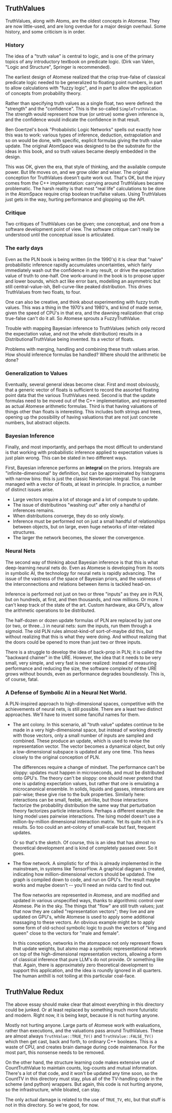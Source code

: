 TruthValues
-----------
TruthValues, along with Atoms, are the oldest concepts in Atomese. They
are now little-used, and are long overdue for a major design overhaul.
Some history, and some criticism is in order.

### History
The idea of a "truth value" is central to logic, and is one of the
primary topics of any introductory textbook on predicate logic.
(Dirk van Valen, "Logic and Structure", Springer is recommended).

The earliest design of Atomese realized that the crisp true-false
of classical predicate logic needed to be generalized to floating
point numbers, in part to allow calculations with "fuzzy logic",
and in part to allow the application of concepts from probability
theory.

Rather than specifying truth values as a single float, two were
defined: the "strength" and the "confidence". This is the so-called
`SimpleTruthValue`. The strength would represent how true (or untrue)
some given inference is, and the confidence would indicate the confidence
in that result.

Ben Goertzel's book "Probabiistic Logic Networks" spells out exactly how
this was to work: various types of inference, deduction, extrapolation
and so on would be done, with specific, explicit formulas giving the
truth value update. The original AtomSpace was designed to be the
substrate for the ideas in this book, and so truth values became deeply
embedded in the design.

This was OK, given the era, that style of thinking, and the available
compute power. But life moves on, and we grow older and wiser. The
original conception for TruthValues doesn't quite work out. That's OK,
but the injury comes from the C++ implementation: carrying around
TruthValues became problematic. The harsh reality is that most "real
life" calculations to be done in the AtomSpace require crisp boolean
true/false values. Using TruthValues just gets in the way, hurting
performance and glopping up the API.

### Critique
Two critiques of TruthValues can be given; one conceptual, and one from
a software development point of view. The software critique can't really
be understood until the conceptual issue is articulated.

### The early days
Even as the PLN book is being written (in the 1990's) it is clear that
"naive" probabilistic inference rapidly accumulates uncertainties, which
fairly immediately wash out the confidence in any result, or drive the
expectation value of truth to one-half. One work-around in the book is
to propose upper and lower bounds, which act like error bars, modelling
an asymmetric but still central-value-ish, Bell-curve-like peaked
distribution. This drives TruthValues from two floats, to four.

One can also be creative, and think about experimenting with fuzzy truth
values. This was a thing in the 1970's and 1980's, and kind of made
sense, given the speed of CPU's in that era, and the dawning realization
that crisp true-false can't do it all.  So Atomese sprouts a
FuzzyTruthValue.

Trouble with mapping Bayesian inference to TruthValues (which only
record the expectation value, and not the whole distribution) results
in a DistributionalTruthValue being invented. Its a vector of floats.

Problems with merging, handling and combining these truth values arise.
How should inference formulas be handled? Where should the arithmetic be
done?

### Generalization to Values
Eventually, several general ideas become clear. First and most
obviously, that a generic vector of floats is sufficient to record the
assorted floating point data that the various TruthValues need.
Second is that the update formulas need to be moved out of the C++
implementation, and represented as actual Atomese arithmetic formulas.
Third is that having valuations of things other than floats is
interesting. This includes both strings and trees, opening up the
possibility of having valuations that are not just concrete numbers,
but abstract objects.

### Bayesian Inference
Finally, and most importantly, and perhaps the most difficult to
understand is that working with probabilistic inference applied to
expectation values is just plain wrong. This can be stated in two
different ways.

First, Bayesian inference performs an **integral** on the priors.
Integrals are "infinite-dimensional" by definition, but can be
approximated by histograms with narrow bins: this is just the
classic Newtonian integral. This can be managed with a vector of
floats, at least in principle. In practice, a number of distinct
issues arise.

* Large vectors require a lot of storage and a lot of compute to
  update.
* The issue of distributinos "washing out" after only a handful of
  inferences remains.
* When distributions converge, they do so only slowly.
* Inference must be performed not on just a small handful of
  relationships between objects, but on large, even huge networks
  of inter-related structures.
* The larger the network becomes, the slower the convergence.

### Neural Nets
The second way of thinking about Bayesian inference is that this is what
deep-learning neural nets do. Even as Atomese is developing from its
roots in symbolic AI, the technology for neural nets is rapidly
advancing. The issue of the vastness of the space of Bayesian priors,
and the vastness of the interconnections and relations between items is
tackled head-on.

Inference is performed not just on two or three "inputs" as they are in
PLN, but on hundreds, at first, and then thousands, and now millions. Or
more. I can't keep track of the state of the art.  Custom hardware, aka
GPU's, allow the arithmetic operations to be distributed.

The half-dozen or dozen update formulas of PLN are replaced by just one
(or two, or three...) in neural nets: sum the inputs, run them through a
sigmoid. The old PLN rules almost-kind-of sort-of-maybe did this, but
without realizing that this is what they were doing. And without
realizing that the doors could be opened to more than just two or
three inputs.

There is a struggle to develop the idea of back-prop in PLN; it is
called the "backward chainer" in the URE. However, the idea that it
needs to be very small, very simple, and very fast is never realized:
instead of measuring performance and reducing the size, the software
complexity of the URE grows without bounds, even as performance degrades
boundlessly.  This is, of course, fatal.

### A Defense of Symbolic AI in a Neural Net World.
A PLN-inspired approach to high-dimensional spaces, competitive with the
achievements of neural nets, is still possible. There are a least two
distinct approaches. We'll have to invent some fanciful names for them.

* The ant colony. In this scenario, all "truth value" updates continue
  to be made in a very high-dimensional space, but instead of working
  directly with those vectors, only a small number of inputs are sampled
  and combined. These produce an update, which is used to revise the
  representation vector. The vector becomes a dynamical object, but
  only a low-dimensional subspace is updated at any one time.  This
  hews closely to the original conception of PLN.

  The differences require a change of mindset. The performance can't be
  sloppy: updates must happen in microseconds, and must be distributed
  onto GPU's. The theory can't be sloppy: one should never pretend that
  one is updating expectation values, but rather that one is emulating
  a microcanonical ensemble. In solids, liquids and gasses, interactions
  are pair-wise; these give rise to the bulk properties. Similarly here:
  interactions can be small, feeble, ant-like, but those interactions
  factorize the probability distribution the same way that perturbation
  theory factorizes particle interactions.  Perhaps a different example:
  the Ising model uses pairwise interactions. The Ising model doesn't
  use a million-by-million dimensional interaction matrix. Yet its quite
  rich in it's results. So too could an ant-colony of small-scale but
  fast, frequent updates.

  Or so that's the sketch. Of course, this is an idea that has almost no
  theoretical development and is kind of completely passed over. So it
  goes.

* The flow network. A simplistic for of this is already implemented in
  the mainstream, in systems like TensorFlow. A graphical diagram is
  created, indicating how million-dimensional vectors should be updated.
  The graph is compiled down to code, and run on GPU's. The result maybe
  works and maybe doesn't -- you'll need an nvida card to find out.

  The flow networks are represented in Atomese, and are modified and
  updated in various unspecified ways, thanks to algorithmic control
  over Atomese. Pie in the sky.  The things that "flow" are still truth
  values; just that now they are called "representation vectors";
  they live and are updated on GPU's, while Atomese is used to apply
  some additional massaging to these vectors. An obvious example
  might be to apply some form of old-school symbolic logic to push the
  vectors of "king and queen" close to the vectors for "male and
  female".

  In this conception, networks in the atomspace not only represent flows
  that update weights, but alsmo map a symbolic representational network
  on top of the high-dimensional representation vectors, allowing a form
  of classical inference that pure LLM's do not provide. Or something
  like that. Again, there is approximately zero theoretical development
  to support this application, and the idea is roundly ignored in all
  quarters. The human anthill is not toiling at this particular
  coal-face.

TruthValue Redux
----------------
The above essay should make clear that almost everything in this
directory could be junked. Or at least replaced by something much more
futuristic and modern. Right now, it is being kept, because it is not
hurting anyone.

Mostly not hurting anyone. Large parts of Atomese work with evaluations,
rather than executions, and the valuations pass around TruthValues.
These are almost always `TruthValue::TRUE_TV()` and
`TruthValue::FALSE_TV()` which then get cast, back and forth, to
ordinary C++ booleans. This is a waste of CPU, and creates brain damage
during code maintenance. For the most part, this nonsense needs to be
removed.

On the other hand, the structure learning code makes extensive use of
CountTruthValue to maintain counts, log-counts and mutual information.
There's a lot of that code, and it won't be updated any time soon, so
the CountTV in this directory must stay, plus all of the TV-handling
code in the scheme (and python) wrappers. But again, this code is not
hurting anyone, so the infrastructure, while bloated, can stay.

The only actual damage is related to the use of `TRUE_TV`, etc, but
that stuff is not in this directory. So we're good, for now.
